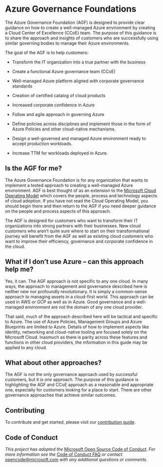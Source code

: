 Azure Governance Foundations
============================

The Azure Governance Foundation (AGF) is designed to provide clear guidance on
how to create a well-managed Azure environment by creating a Cloud Center of
Excellence (CCoE) team. The purpose of this guidance is to share the approach
and insights of customers who are successfully using similar governing bodies to
manage their Azure environments.

The goal of the AGF is to help customers:

-   Transform the IT organization into a true partner with the business

-   Create a functional Azure governance team (CCoE)

-   Well-managed Azure platform aligned with corporate governance standards

-   Creation of certified catalog of cloud products

-   Increased corporate confidence in Azure

-   Follow and agile approach in governing Azure

-   Define policies across disciplines and implement those in the form of Azure
    Policies and other cloud-native mechanisms.

-   Design a well-governed and managed Azure environment ready to accept
    production workloads.

-   Increase TTM for workloads deployed in Azure.

Is the AGF for me?
--------------

The Azure Governance Foundation is for any organization that wants to implement
a tested approach to creating a well-managed Azure environment. AGF is best
thought of as an extension to the [Microsoft Cloud Operating
Model](https://azure.microsoft.com/en-us/resources/cloud-operating-model---full-document/)
which covers the people, process and technology aspects of cloud adoption. If
you have not read the Cloud Operating Model, you should begin there and then
return to the AGF if you need deeper guidance on the people and process aspects
of this approach.

The AGF is designed for customers who want to transform their IT organizations
into strong partners with their businesses. New cloud customers who aren’t quite
sure where to start on their transformational journey will benefit from the AGF
as well as existing cloud customers who want to improve their efficiency,
governance and corporate confidence in the cloud.

What if I don’t use Azure – can this approach help me?
------------------------------------------------------

Yes, it can. The AGF approach is not specific to any one cloud. In many ways,
the approach to management and governance described here is neither new nor
profoundly revolutionary. It is simply a common-sense approach to managing
assets in a cloud-first world. This approach can be used in AWS or GCP as well
as in Azure. Good governance and a well-managed environment are not the domain
of any one cloud provider.

That said, much of the approach described here will be tactical and specific to
Azure. The use of Azure Policies, Management Groups and Azure Blueprints are
limited to Azure. Details of how to implement aspects like identity, networking
and cloud-native tooling are focused solely on the Microsoft Cloud. Inasmuch as
there is parity across these features and functions in other cloud providers,
the information in this guide may be applied to any cloud.

What about other approaches?
----------------------------

The AGF is not the only governance approach used by successful customers, but it
is *one* approach. The purpose of this guidance is highlighting the AGF and CCoE
approach as a reasonable and appropriate one, especially for customers looking
for a place to start. There are other governance approaches that achieve similar
outcomes.

Contributing
------------

To contribute and get started, please visit our [contribution
guide](contribution-guide/readme.md).

Code of Conduct
---------------

*This project has adopted the* [Microsoft Open Source Code of
Conduct](https://opensource.microsoft.com/codeofconduct/)*. For more information
see the* [Code of Conduct
FAQ](https://opensource.microsoft.com/codeofconduct/faq/) *or contact*
<opencode@microsoft.com> *with any additional questions or comments.*
